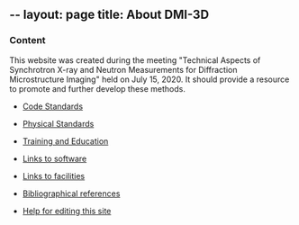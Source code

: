 --
layout: page
title: About DMI-3D
--

### Content

This website was created during the meeting "Technical Aspects of Synchrotron X-ray and Neutron Measurements for Diffraction Microstructure Imaging" held on July 15, 2020. It should provide a resource to promote and further develop these methods.

* [Code Standards](code_standards.md)
* [Physical Standards](physical_standards.md)
* [Training and Education](training.md)
* [Links to software](software.md)
* [Links to facilities](facilities.md)
* [Bibliographical references](biblio.md)

* [Help for editing this site](editing_help.md)
